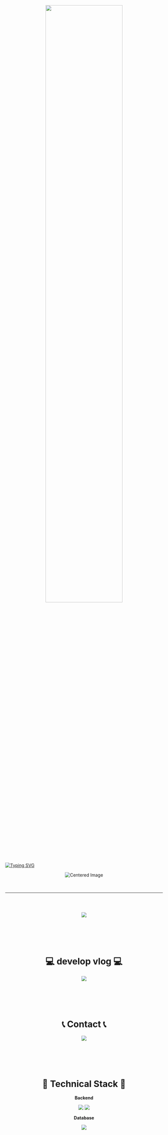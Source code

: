 <div align="center">
  <img src="https://capsule-render.vercel.app/api?type=waving&color=f17da8&text=&animation=twinkling&height=80" style="width: 70%;" />
</div>


[![Typing SVG](https://readme-typing-svg.demolab.com?font=Montserrat&weight=500&size=45&duration=3500&pause=3&color=a25782&center=true&vCenter=true&multiline=true&repeat=true&width=1000&height=150&lines=Welcome+to+My+GitHub!+😄)](https://git.io/typing-svg)


<div align="center">
  <img src="https://i.pinimg.com/originals/0b/5c/c0/0b5cc024841accd9a31a7b2daeb0e57b.gif" alt="Centered Image" />
</div>
<br><br>


------

<br><br>
<div align="center">
  <a href="https://github.com/kikye04040/github-readme-stats">
    <img src="https://github-readme-stats.vercel.app/api?username=kikye04040&include_all_commits=true&show_icons=true&theme=synthwave" />
  </a>
</div>

<br><br>
<br><br>
<div align="center">
  <h1>💻 develop vlog 💻</h1>
</div>

<div align="center">
    <a href="https://kimslab01.tistory.com/">
        <img src="https://img.shields.io/badge/Tistory-000000?style=for-the-badge&logo=Tistory&logoColor=white"> 
    </a>
</div>

<br><br>
<br><br>
<div align="center">
  <h1>📞 Contact 📞</h1>
</div>
<div align="center">
    <a href="mailto:kikye04040@gmail.com">
        <img src="https://img.shields.io/badge/Gmail-EA4335?style=for-the-badge&logo=Gmail&logoColor=white"> 
    </a>
</div>

<br><br>
<br><br>
<div align="center">
  <h1>🔨 Technical Stack 🔨</h1>
</div>

<div align="center">
    <!-- Backend -->
    <p><strong>Backend</strong></p>
    <div>
        <img src="https://img.shields.io/badge/Java-007396?style=for-the-badge&logo=Java&logoColor=white"> 
        <img src="https://img.shields.io/badge/Spring%20Boot-6DB33F?style=for-the-badge&logo=spring-boot&logoColor=white"> 
    </div>
    <!-- Database -->
    <p><strong>Database</strong></p>
    <div>
        <img src="https://img.shields.io/badge/mysql-4479A1?style=for-the-badge&logo=mysql&logoColor=white">
    </div>
</div>

<br><br>
